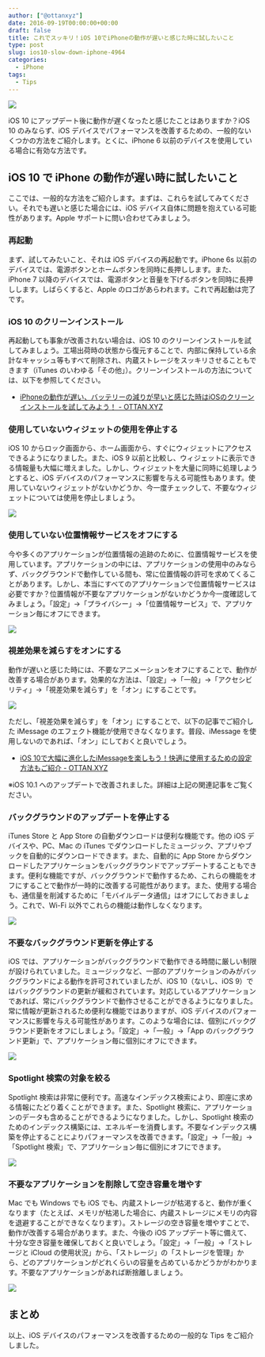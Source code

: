 ```yaml
---
author: ["@ottanxyz"]
date: 2016-09-19T00:00:00+00:00
draft: false
title: これでスッキリ！iOS 10でiPhoneの動作が遅いと感じた時に試したいこと
type: post
slug: ios10-slow-down-iphone-4964
categories:
  - iPhone
tags:
  - Tips
---
```


![](/uploads/2016/09/160919-57df527a6cf20.jpg)

iOS 10 にアップデート後に動作が遅くなったと感じたことはありますか？iOS 10 のみならず、iOS デバイスでパフォーマンスを改善するための、一般的ないくつかの方法をご紹介します。とくに、iPhone 6 以前のデバイスを使用している場合に有効な方法です。

## iOS 10 で iPhone の動作が遅い時に試したいこと

ここでは、一般的な方法をご紹介します。まずは、これらを試してみてください。それでも遅いと感じた場合には、iOS デバイス自体に問題を抱えている可能性があります。Apple サポートに問い合わせてみましょう。

### 再起動

まず、試してみたいこと、それは iOS デバイスの再起動です。iPhone 6s 以前のデバイスでは、電源ボタンとホームボタンを同時に長押しします。また、iPhone 7 以降のデバイスでは、電源ボタンと音量を下げるボタンを同時に長押しします。しばらくすると、Apple のロゴがあらわれます。これで再起動は完了です。

### iOS 10 のクリーンインストール

再起動しても事象が改善されない場合は、iOS 10 のクリーンインストールを試してみましょう。工場出荷時の状態から復元することで、内部に保持している余計なキャッシュ等もすべて削除され、内蔵ストレージをスッキリさせることもできます（iTunes のいわゆる「その他」）。クリーンインストールの方法については、以下を参照してください。

* [iPhoneの動作が遅い、バッテリーの減りが早いと感じた時はiOSのクリーンインストールを試してみよう！ - OTTAN.XYZ](/posts/2016/09/iphone-clean-install-4955/)

### 使用していないウィジェットの使用を停止する

iOS 10 からロック画面から、ホーム画面から、すぐにウィジェットにアクセスできるようになりました。また、iOS 9 以前と比較し、ウィジェットに表示できる情報量も大幅に増えました。しかし、ウィジェットを大量に同時に処理しようとすると、iOS デバイスのパフォーマンスに影響を与える可能性もあります。使用していないウィジェットがないかどうか、今一度チェックして、不要なウィジェットについては使用を停止しましょう。

![](/uploads/2016/09/160919-57df5282a9849.png)

### 使用していない位置情報サービスをオフにする

今や多くのアプリケーションが位置情報の追跡のために、位置情報サービスを使用しています。アプリケーションの中には、アプリケーションの使用中のみならず、バックグラウンドで動作している間も、常に位置情報の許可を求めてくることがあります。しかし、本当にすべてのアプリケーションで位置情報サービスは必要ですか？位置情報が不要なアプリケーションがないかどうか今一度確認してみましょう。「設定」→「プライバシー」→「位置情報サービス」で、アプリケーション毎にオフにできます。

![](/uploads/2016/09/160919-57df5287eaf6e.png)

### 視差効果を減らすをオンにする

動作が遅いと感じた時には、不要なアニメーションをオフにすることで、動作が改善する場合があります。効果的な方法は、「設定」→「一般」→「アクセシビリティ」→「視差効果を減らす」を「オン」にすることです。

![](/uploads/2016/09/160919-57df528caf68b.png)

ただし、「視差効果を減らす」を「オン」にすることで、以下の記事でご紹介した iMessage のエフェクト機能が使用できなくなります。普段、iMessage を使用しないのであれば、「オン」にしておくと良いでしょう。

* [iOS 10で大幅に進化したiMessageを楽しもう！快適に使用するための設定方法もご紹介 - OTTAN.XYZ](/posts/2016/09/ios10-imessage-enjoy-4939/)

※iOS 10.1 へのアップデートで改善されました。詳細は上記の関連記事をご覧ください。

### バックグラウンドのアップデートを停止する

iTunes Store と App Store の自動ダウンロードは便利な機能です。他の iOS デバイスや、PC、Mac の iTunes でダウンロードしたミュージック、アプリやブックを自動的にダウンロードできます。また、自動的に App Store からダウンロードしたアプリケーションをバックグラウンドでアップデートすることもできます。便利な機能ですが、バックグラウンドで動作するため、これらの機能をオフにすることで動作が一時的に改善する可能性があります。また、使用する場合も、通信量を削減するために「モバイルデータ通信」はオフにしておきましょう。これで、Wi-Fi 以外でこれらの機能は動作しなくなります。

![](/uploads/2016/09/160919-57df5292c2b6f.png)

### 不要なバックグラウンド更新を停止する

iOS では、アプリケーションがバックグラウンドで動作できる時間に厳しい制限が設けられていました。ミュージックなど、一部のアプリケーションのみがバックグラウンドによる動作を許可されていましたが、iOS 10（ないし、iOS 9）ではバックグラウンドの更新が緩和されています。対応しているアプリケーションであれば、常にバックグラウンドで動作させることができるようになりました。常に情報が更新されるため便利な機能ではありますが、iOS デバイスのパフォーマンスに影響を与える可能性があります。このような場合には、個別にバックグラウンド更新をオフにしましょう。「設定」→「一般」→「App のバックグラウンド更新」で、アプリケーション毎に個別にオフにできます。

![](/uploads/2016/09/160919-57df529899f61.png)

### Spotlight 検索の対象を絞る

Spotlight 検索は非常に便利です。高速なインデックス検索により、即座に求める情報にたどり着くことができます。また、Spotlight 検索に、アプリケーションのデータも含めることができるようになりました。しかし、Spotlight 検索のためのインデックス構築には、エネルギーを消費します。不要なインデックス構築を停止することによりパフォーマンスを改善できます。「設定」→「一般」→「Spotlight 検索」で、アプリケーション毎に個別にオフにできます。

![](/uploads/2016/09/160919-57df529f3100c.png)

### 不要なアプリケーションを削除して空き容量を増やす

Mac でも Windows でも iOS でも、内蔵ストレージが枯渇すると、動作が重くなります（たとえば、メモリが枯渇した場合に、内蔵ストレージにメモリの内容を退避することができなくなります）。ストレージの空き容量を増やすことで、動作が改善する場合があります。また、今後の iOS アップデート等に備えて、十分な空き容量を確保しておくと良いでしょう。「設定」→「一般」→「ストレージと iCloud の使用状況」から、「ストレージ」の「ストレージを管理」から、どのアプリケーションがどれくらいの容量を占めているかどうかがわかります。不要なアプリケーションがあれば断捨離しましょう。

![](/uploads/2016/09/160919-57df52a49b37f.png)

## まとめ

以上、iOS デバイスのパフォーマンスを改善するための一般的な Tips をご紹介しました。

